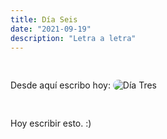 ```yaml
---
title: Día Seis
date: "2021-09-19" 
description: "Letra a letra"
---
```

<!-- date: año-mes-día -->

Desde aquí escribo hoy: 
<img src="./1.jpeg" alt="Día Tres" style="border-radius:10px; margin:30px 0;">

Hoy escribir esto. :)